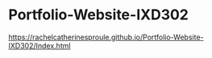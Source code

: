 # Portfolio-Website-IXD302
https://rachelcatherinesproule.github.io/Portfolio-Website-IXD302/Index.html
